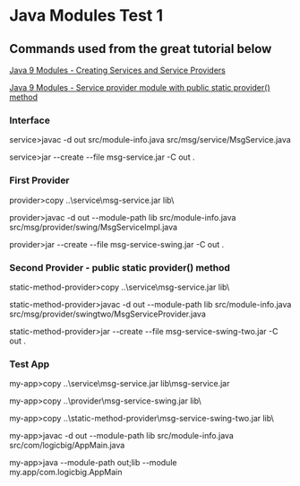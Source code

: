 # Java Modules Test 1


## Commands used from the great tutorial below

[Java 9 Modules - Creating Services and Service Providers](https://www.logicbig.com/tutorials/core-java-tutorial/modules/services.html)

[Java 9 Modules - Service provider module with public static provider() method](https://www.logicbig.com/tutorials/core-java-tutorial/modules/service-provider-method.html)


### Interface

service>javac -d out src/module-info.java src/msg/service/MsgService.java

service>jar --create --file msg-service.jar -C out .


### First Provider

provider>copy ..\service\msg-service.jar lib\

provider>javac -d out --module-path lib src/module-info.java src/msg/provider/swing/MsgServiceImpl.java

provider>jar --create --file msg-service-swing.jar -C out .


### Second Provider - public static provider() method

static-method-provider>copy ..\service\msg-service.jar lib\

static-method-provider>javac -d out --module-path lib src/module-info.java src/msg/provider/swingtwo/MsgServiceProvider.java

static-method-provider>jar --create --file msg-service-swing-two.jar -C out .


### Test App

my-app>copy ..\service\msg-service.jar lib\msg-service.jar

my-app>copy ..\provider\msg-service-swing.jar lib\

my-app>copy ..\static-method-provider\msg-service-swing-two.jar lib\

my-app>javac -d out --module-path lib src/module-info.java src/com/logicbig/AppMain.java

my-app>java --module-path out;lib --module my.app/com.logicbig.AppMain

